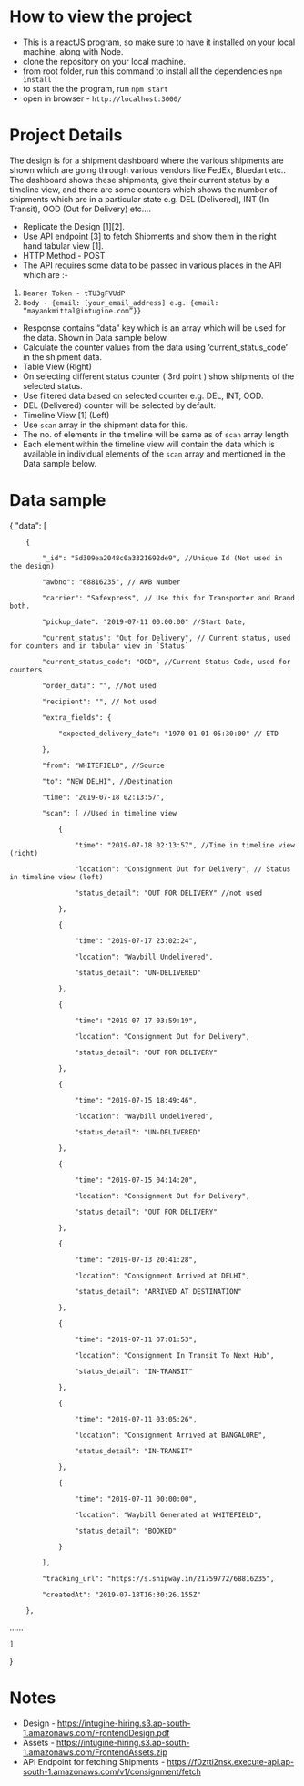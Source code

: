 # How to view the project
- This is a reactJS program, so make sure to have it installed on your local machine, along with Node.
- clone the repository on your local machine.
- from root folder, run this command to install all the dependencies `npm install`
- to start the the program, run `npm start`
- open in browser - `http://localhost:3000/`

# Project Details

The design is for a shipment dashboard where the various shipments are shown which are going through various vendors like FedEx, Bluedart etc.. The dashboard shows these shipments, give their current status by a timeline view, and there are some counters which shows the number of shipments which are in a particular state e.g. DEL (Delivered), INT (In Transit), OOD (Out for Delivery) etc….

- Replicate the Design [1][2].
- Use API endpoint [3] to fetch Shipments and show them in the right hand tabular view [1].
- HTTP Method - POST
- The API requires some data to be passed in various places in the API which are :-
 1. `Bearer Token - tTU3gFVUdP`
 2. `Body - {email: [your_email_address] e.g. {email: “mayankmittal@intugine.com”}}`

- Response contains “data” key which is an array which will be used for the data. Shown in Data sample below.
- Calculate the counter values from the data using ‘current_status_code’ in the shipment data.
- Table View (RIght)
- On selecting different status counter ( 3rd point ) show shipments of the selected status.
- Use filtered data based on selected counter e.g. DEL, INT, OOD.
- DEL (Delivered) counter will be selected by default.
- Timeline View [1] (Left)
- Use `scan` array in the shipment data for this.
- The no. of elements in the timeline will be same as of `scan` array length
- Each element within the timeline view will contain the data which is available in individual elements of the `scan` array and mentioned in the Data sample below.


# Data sample

{
    "data": [

        {

            "_id": "5d309ea2048c0a3321692de9", //Unique Id (Not used in the design)

            "awbno": "68816235", // AWB Number

            "carrier": "Safexpress", // Use this for Transporter and Brand both.

            "pickup_date": "2019-07-11 00:00:00" //Start Date,

            "current_status": "Out for Delivery", // Current status, used for counters and in tabular view in `Status`

            "current_status_code": "OOD", //Current Status Code, used for counters

            "order_data": "", //Not used

            "recipient": "", // Not used

            "extra_fields": {

                "expected_delivery_date": "1970-01-01 05:30:00" // ETD

            },

            "from": "WHITEFIELD", //Source

            "to": "NEW DELHI", //Destination

            "time": "2019-07-18 02:13:57",

            "scan": [ //Used in timeline view

                {

                    "time": "2019-07-18 02:13:57", //Time in timeline view (right)

                    "location": "Consignment Out for Delivery", // Status in timeline view (left)

                    "status_detail": "OUT FOR DELIVERY" //not used

                },

                {

                    "time": "2019-07-17 23:02:24",

                    "location": "Waybill Undelivered",

                    "status_detail": "UN-DELIVERED"

                },

                {

                    "time": "2019-07-17 03:59:19",

                    "location": "Consignment Out for Delivery",

                    "status_detail": "OUT FOR DELIVERY"

                },

                {

                    "time": "2019-07-15 18:49:46",

                    "location": "Waybill Undelivered",

                    "status_detail": "UN-DELIVERED"

                },

                {

                    "time": "2019-07-15 04:14:20",

                    "location": "Consignment Out for Delivery",

                    "status_detail": "OUT FOR DELIVERY"

                },

                {

                    "time": "2019-07-13 20:41:28",

                    "location": "Consignment Arrived at DELHI",

                    "status_detail": "ARRIVED AT DESTINATION"

                },

                {

                    "time": "2019-07-11 07:01:53",

                    "location": "Consignment In Transit To Next Hub",

                    "status_detail": "IN-TRANSIT"

                },

                {

                    "time": "2019-07-11 03:05:26",

                    "location": "Consignment Arrived at BANGALORE",

                    "status_detail": "IN-TRANSIT"

                },

                {

                    "time": "2019-07-11 00:00:00",

                    "location": "Waybill Generated at WHITEFIELD",

                    "status_detail": "BOOKED"

                }

            ],

            "tracking_url": "https://s.shipway.in/21759772/68816235",

            "createdAt": "2019-07-18T16:30:26.155Z"

        },

……

    ]

}

# Notes
- Design - https://intugine-hiring.s3.ap-south-1.amazonaws.com/FrontendDesign.pdf
- Assets - https://intugine-hiring.s3.ap-south-1.amazonaws.com/FrontendAssets.zip
- API Endpoint for fetching Shipments - https://f0ztti2nsk.execute-api.ap-south-1.amazonaws.com/v1/consignment/fetch
